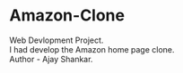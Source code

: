 # Amazon-Clone
Web Devlopment Project.
<br>
I had develop the Amazon home page clone.
<br>
Author - Ajay Shankar.
